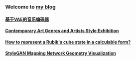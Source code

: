 ### Welcome to [my blog](https://k-l-lambda.github.io/)

<!--
**k-l-lambda/k-l-lambda** is a ✨ _special_ ✨ repository because its `README.md` (this file) appears on your GitHub profile.

Here are some ideas to get you started:

- 🔭 I’m currently working on ...
- 🌱 I’m currently learning ...
- 👯 I’m looking to collaborate on ...
- 🤔 I’m looking for help with ...
- 💬 Ask me about ...
- 📫 How to reach me: ...
- 😄 Pronouns: ...
- ⚡ Fun fact: ...
-->

#### [基于VAE的音乐编码器](https://k-l-lambda.github.io/2023/11/29/vae-based-music-encoder/)
#### [Contemporary Art Genres and Artists Style Exhibition](https://k-l-lambda.github.io/2023/05/28/ai-art-styles/)
#### [How to represent a Rubik's cube state in a calculable form?](https://k-l-lambda.github.io/2020/12/14/rubik-cube-notation/)
#### [StyleGAN Mapping Network Geometry Visualization](https://k-l-lambda.github.io/2020/02/10/stylegan-mapping/)
